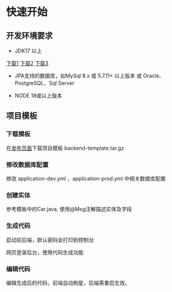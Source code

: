 # 快速开始

## 开发环境要求
- JDK17 以上  

[下载1](https://adoptium.net/temurin/releases?version=17)
[下载2](https://www.azul.com/downloads/?version=java-17-lts#zulu)
[下载3](http://jdk.java.net/java-se-ri/17)

- JPA支持的数据库，如MySql 8.x 或 5.7.11+ 以上版本 或 Oracle、PostgreSQL、Sql Server

- NODE 18或以上版本

## 项目模板
### 下载模板
在[发布页面](https://github.com/tmgg/tmgg/releases)下载项目模板 backend-template.tar.gz

### 修改数据库配置
修改 application-dev.yml ，application-prod.yml 中相关数据库配置

### 创建实体
参考模板中的Car.java, 使用@Msg注解描述实体及字段

### 生成代码
启动前后端，默认密码会打印到控制台

网页登录后台，使用代码生成功能

### 编辑代码

编辑生成后的代码，前端自动刷星，后端需重启生效。
